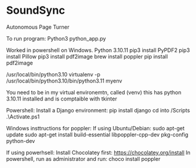 # SoundSync

Autonomous Page Turner

To run program:
Python3 python_app.py

Worked in powershell on Windows. Python 3.10.11
pip3 install PyPDF2
pip3 install Pillow
pip3 install pdf2image
brew install poppler
pip install pdf2image

/usr/local/bin/python3.10
virtualenv -p /usr/local/bin/python3.10/bin/python3.11 myenv

You need to be in my virtual environemtn, called (venv)
this has python 3.10.11 installed and is comptaible with tkinter

Powershell:
Install a Django environment:
pip install django
cd into /Scripts
.\Activate.ps1

Windows insttructions for poppler:
If using Ubuntu/Debian:
sudo apt-get update
sudo apt-get install build-essential libpoppler-cpp-dev pkg-config python-dev

If using powerhsell:
Install Chocolatey first: https://chocolatey.org/install
In powershell, run as administrator and run:
choco install poppler
